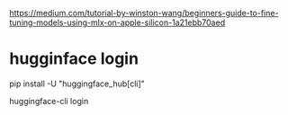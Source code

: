 https://medium.com/tutorial-by-winston-wang/beginners-guide-to-fine-tuning-models-using-mlx-on-apple-silicon-1a21ebb70aed


# hugginface login
pip install -U "huggingface_hub[cli]"

huggingface-cli login   